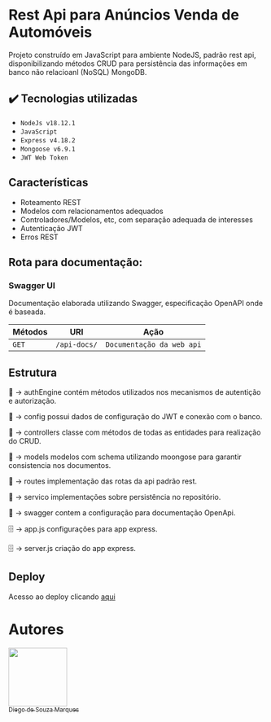# Rest Api para Anúncios Venda de Automóveis

Projeto construído em JavaScript para ambiente NodeJS, padrão rest api, 
disponibilizando métodos CRUD para persistência das informações em banco não
relacioanl (NoSQL) MongoDB.

## ✔️ Tecnologias utilizadas

- ``NodeJs v18.12.1``
- ``JavaScript``
- ``Express v4.18.2``
- ``Mongoose v6.9.1``
- ``JWT Web Token``

## Características

- Roteamento REST
- Modelos com relacionamentos adequados
- Controladores/Modelos, etc, com separação adequada de interesses
- Autenticação JWT
- Erros REST

## Rota para documentação:

### Swagger UI

Documentação elaborada utilizando Swagger, especificação OpenAPI onde é baseada.

| Métodos    | URI                               | Ação                                                    |
|------------|-----------------------------------|---------------------------------------------------------|
| `GET`      | `/api-docs/`                      | `Documentação da web api`                               |

## Estrutura
 :open_file_folder: -> authEngine contém métodos utilizados nos mecanismos de autentição e autorização.

 :open_file_folder: -> config possui dados de configuração do JWT e conexão com o banco.

 :open_file_folder: -> controllers classe com métodos de todas as entidades para realização do CRUD.

 :open_file_folder: -> models modelos com schema utilizando moongose para garantir consistencia nos documentos.

 :open_file_folder: -> routes implementação das rotas da api padrão rest.

 :open_file_folder: -> servico implementações sobre persistência no repositório.

 :open_file_folder: -> swagger contem a configuração para documentação OpenApi.

 :file_cabinet: -> app.js configurações para app express.

 :file_cabinet: -> server.js criação do app express.

## Deploy
Acesso ao deploy clicando [aqui](https://)

# Autores
[<img src="https://avatars.githubusercontent.com/u/71080010?v=4" width=115><br><sub>Diego de Souza Marques</sub>](https://github.com/diegosouzamarques)